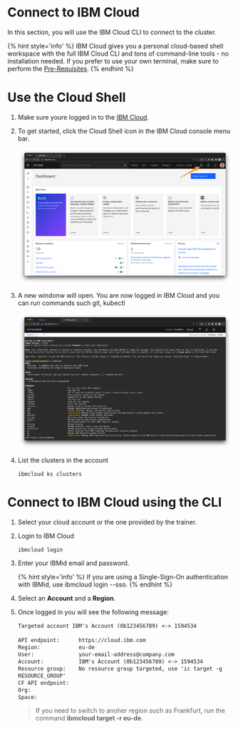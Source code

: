 # Connect to IBM Cloud

In this section, you will use the IBM Cloud CLI to connect to the cluster.

{% hint style='info' %} IBM Cloud gives you a personal cloud-based shell workspace with the full IBM Cloud CLI and tons of command-line tools - no installation needed.
 If you prefer to use your own terminal, make sure to perform the [Pre-Requisites](./prepare-prereq.md). {% endhint %}

# Use the Cloud Shell

1. Make sure youre logged in to the [IBM Cloud](http://cloud.ibm.com).

1. To get started, click the Cloud Shell icon in the IBM Cloud console menu bar.

    ![](./images/cloudshell.png)

1. A new windonw will open. You are now logged in IBM Cloud and you can run commands such git, kubectl

    ![](./images/cloudshell-login.png)

1. List the clusters in the account

    ```
    ibmcloud ks clusters
    ```

# Connect to IBM Cloud using the CLI

1. Select your cloud account or the one provided by the trainer.

1. Login to IBM Cloud
    ```sh
    ibmcloud login
    ```

1. Enter your IBMid email and password.

    {% hint style='info' %} If you are using a Single-Sign-On authentication with IBMid, use ibmcloud login --sso. {% endhint %}

1. Select an **Account** and a **Region**.

1. Once logged in you will see the following message:
    ```
    Targeted account IBM's Account (0b123456789) <-> 1594534

    API endpoint:      https://cloud.ibm.com
    Region:            eu-de
    User:              your-email-address@company.com
    Account:           IBM's Account (0b123456789) <-> 1594534
    Resource group:    No resource group targeted, use 'ic target -g RESOURCE_GROUP'
    CF API endpoint:
    Org:
    Space:
    ```

    > If you need to switch to anoher region such as Frankfurt, run the command **ibmcloud target -r eu-de**.